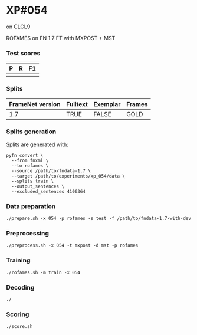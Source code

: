 # XP\#054

on CLCL9

ROFAMES on FN 1.7 FT with MXPOST + MST

### Test scores
| P| R | F1 |
| --- | --- | --- |
|  |  |  |

### Splits
| FrameNet version | Fulltext | Exemplar | Frames
| --- | --- | --- | --- |
| 1.7 | TRUE | FALSE | GOLD |

### Splits generation
Splits are generated with:
```
pyfn convert \
  --from fnxml \
  --to rofames \
  --source /path/to/fndata-1.7 \
  --target /path/to/experiments/xp_054/data \
  --splits train \
  --output_sentences \
  --excluded_sentences 4106364
```

### Data preparation
```
./prepare.sh -x 054 -p rofames -s test -f /path/to/fndata-1.7-with-dev
```

### Preprocessing
```
./preprocess.sh -x 054 -t mxpost -d mst -p rofames
```

### Training
```
./rofames.sh -m train -x 054
```

### Decoding
```
./
```

### Scoring
```
./score.sh
```
